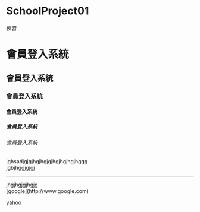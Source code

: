 # SchoolProject01
練習
# 會員登入系統
## 會員登入系統
### 會員登入系統
#### 會員登入系統
##### 會員登入系統
###### 會員登入系統
jghsadjgjgjhgjhgjgjhgjhgjhgjhggg<br>
jgbjhggjgjgj
<hr>
jhgjhgjgjhgjg<br>
[google](http://www.google.com)

[yahoo](http://tw.yahoo.com)
